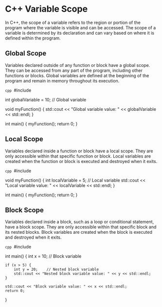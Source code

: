 # C++ Variable Scope

In C++, the scope of a variable refers to the region or portion of the program where the variable is visible and can be accessed. The scope of a variable is determined by its declaration and can vary based on where it is defined within the program.

## Global Scope

Variables declared outside of any function or block have a global scope. They can be accessed from any part of the program, including other functions or blocks. Global variables are defined at the beginning of the program and remain in memory throughout its execution.

``cpp
``#include <iostream>

int globalVariable = 10;    // Global variable

void myFunction() {
    std::cout << "Global variable value: " << globalVariable << std::endl;
}

int main() {
    myFunction();
    return 0;
}

## Local Scope

Variables declared inside a function or block have a local scope. They are only accessible within that specific function or block. Local variables are created when the function or block is executed and destroyed when it exits.

``cpp
``#include <iostream>

void myFunction() {
    int localVariable = 5;    // Local variable
    std::cout << "Local variable value: " << localVariable << std::endl;
}

int main() {
    myFunction();
    return 0;
}

## Block Scope

Variables declared inside a block, such as a loop or conditional statement, have a block scope. They are only accessible within that specific block and its nested blocks. Block variables are created when the block is executed and destroyed when it exits.

``cpp
``#include <iostream>

int main() {
    int x = 10;    // Block variable

    if (x > 5) {
        int y = 20;    // Nested block variable
        std::cout << "Nested block variable value: " << y << std::endl;
    }

    std::cout << "Block variable value: " << x << std::endl;
    return 0;
}
